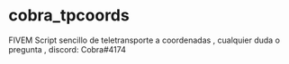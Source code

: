 # cobra_tpcoords

FIVEM
Script sencillo de teletransporte a coordenadas , cualquier duda o pregunta , discord: Cobra#4174
